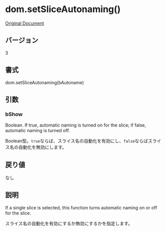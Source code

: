 # dom.setSliceAutonaming()

[Original Document](http://help.adobe.com/en_US/fireworks/cs/extend/WS5b3ccc516d4fbf351e63e3d1183c94856c-7935.html)

## バージョン

3

## 書式

dom.setSliceAutonaming(bAutoname)

## 引数

### bShow

Boolean. If true, automatic naming is turned on for the slice; if false, automatic naming is turned off.

Boolean型。```true```ならば、スライス名の自動化を有効にし、```false```ならばスライス名の自動化を無効にします。

## 戻り値

なし

## 説明

If a single slice is selected, this function turns automatic naming on or off for the slice.

スライス名の自動化を有効にするか無効にするかを指定します。
